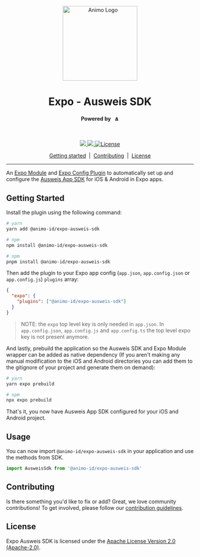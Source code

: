 <p align="center">
  <picture>
   <source media="(prefers-color-scheme: light)" srcset="https://res.cloudinary.com/animo-solutions/image/upload/v1656578320/animo-logo-light-no-text_ok9auy.svg">
   <source media="(prefers-color-scheme: dark)" srcset="https://res.cloudinary.com/animo-solutions/image/upload/v1656578320/animo-logo-dark-no-text_fqqdq9.svg">
   <img alt="Animo Logo" height="200px" />
  </picture>
</p>

<h1 align="center" ><b>Expo - Ausweis SDK</b></h1>

<h4 align="center">Powered by &nbsp; 
  <picture>
    <source media="(prefers-color-scheme: light)" srcset="https://res.cloudinary.com/animo-solutions/image/upload/v1656579715/animo-logo-light-text_cma2yo.svg">
    <source media="(prefers-color-scheme: dark)" srcset="https://res.cloudinary.com/animo-solutions/image/upload/v1656579715/animo-logo-dark-text_uccvqa.svg">
    <img alt="Animo Logo" height="12px" />
  </picture>
</h4><br>

<p align="center">
  <a href="https://typescriptlang.org">
    <img src="https://img.shields.io/badge/%3C%2F%3E-TypeScript-%230074c1.svg" />
  </a>
  <a href="https://www.npmjs.com/package/@animo-id/expo-ausweis-sdk">
    <img src="https://img.shields.io/npm/v/@animo-id/expo-ausweis-sdk" />
  </a>
  <a
    href="https://raw.githubusercontent.com/animo/expo-ausweis-sdk/main/LICENSE"
    ><img
      alt="License"
      src="https://img.shields.io/badge/License-Apache%202.0-blue.svg"
  /></a>
</p>

<p align="center">
  <a href="#getting-started">Getting started</a> 
  &nbsp;|&nbsp;
  <a href="#contributing">Contributing</a> 
  &nbsp;|&nbsp;
  <a href="#contributing">License</a> 
</p>

---

An [Expo Module](https://docs.expo.dev/modules/overview/) and [Expo Config Plugin](https://docs.expo.dev/guides/config-plugins/) to automatically set up and configure the [Ausweis App SDK](https://www.ausweisapp.bund.de/sdk/intro.html) for iOS & Android in Expo apps.

## Getting Started

Install the plugin using the following command:

```sh
# yarn
yarn add @animo-id/expo-ausweis-sdk

# npm
npm install @animo-id/expo-ausweis-sdk

# npm
pnpm install @animo-id/expo-ausweis-sdk
```

Then add the plugin to your Expo app config (`app.json`, `app.config.json` or `app.config.js`) `plugins` array:

```json
{
  "expo": {
    "plugins": ["@animo-id/expo-ausweis-sdk"]
  }
}
```

> NOTE: the `expo` top level key is only needed in `app.json`. In `app.config.json`, `app.config.js` and `app.config.ts` the top level expo key is not present anymore.

And lastly, prebuild the application so the Ausweis SDK and Expo Module wrapper can be added as native dependency (If you aren't making any manual modification to the iOS and Android directories you can add them to the gitignore of your project and generate them on demand):

```sh
# yarn
yarn expo prebuild

# npm
npx expo prebuild
```

That's it, you now have Ausweis App SDK configured for your iOS and Android project.

## Usage

You can now import `@animo-id/expo-ausweis-sdk` in your application and use the methods from SDK.

```javascript
import AusweisSdk from '@animo-id/expo-ausweis-sdk'
```

## Contributing

Is there something you'd like to fix or add? Great, we love community contributions! To get involved, please follow our [contribution guidelines](./CONTRIBUTING.md).

## License

Expo Ausweis SDK is licensed under the [Apache License Version 2.0 (Apache-2.0)](./LICENSE).
